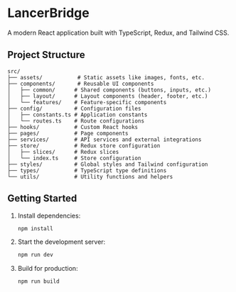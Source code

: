 # LancerBridge

A modern React application built with TypeScript, Redux, and Tailwind CSS.

## Project Structure

```
src/
├── assets/           # Static assets like images, fonts, etc.
├── components/       # Reusable UI components
│   ├── common/      # Shared components (buttons, inputs, etc.)
│   ├── layout/      # Layout components (header, footer, etc.)
│   └── features/    # Feature-specific components
├── config/          # Configuration files
│   ├── constants.ts # Application constants
│   └── routes.ts    # Route configurations
├── hooks/           # Custom React hooks
├── pages/           # Page components
├── services/        # API services and external integrations
├── store/           # Redux store configuration
│   ├── slices/      # Redux slices
│   └── index.ts     # Store configuration
├── styles/          # Global styles and Tailwind configuration
├── types/           # TypeScript type definitions
└── utils/           # Utility functions and helpers
```

## Getting Started

1. Install dependencies:
   ```bash
   npm install
   ```

2. Start the development server:
   ```bash
   npm run dev
   ```

3. Build for production:
   ```bash
   npm run build
   ``` 